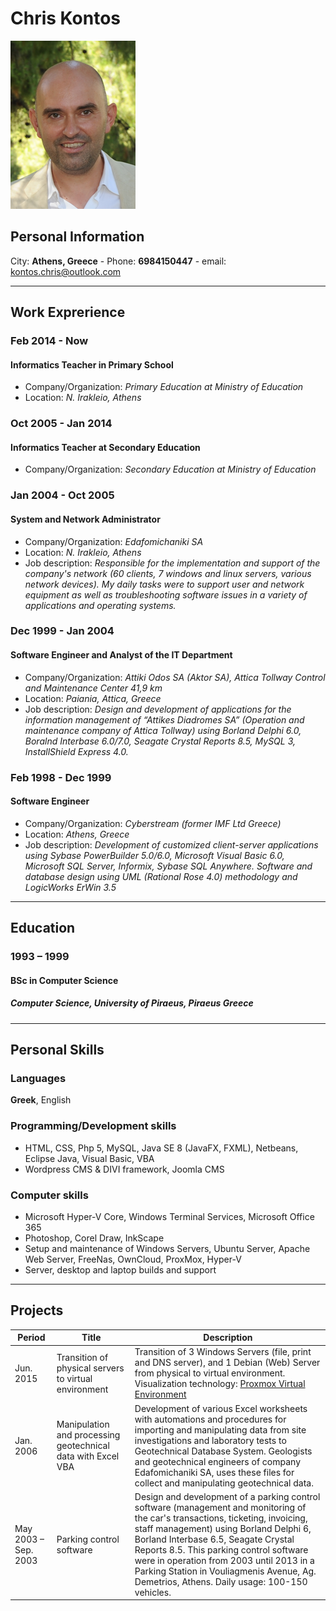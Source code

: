 # Chris Kontos
![Image of Chris](my-logo-10.png)

## Personal Information
City: **Athens, Greece** - Phone: **6984150447** - email: kontos.chris@outlook.com


---
## Work Exprerience
### Feb 2014 - Now
#### Informatics Teacher in Primary School
 * Company/Organization: *Primary Education at Ministry of Education*
 * Location: *N. Irakleio, Athens*


### Oct 2005 - Jan 2014
#### Informatics Teacher at Secondary Education
 * Company/Organization: *Secondary Education at Ministry of Education*
 

### Jan 2004 - Oct 2005
#### System and Network Administrator
* Company/Organization: *Edafomichaniki SA*
* Location: *N. Irakleio, Athens*
* Job description: *Responsible for the implementation and support of the company's network (60 clients, 7 windows and linux servers, various network devices). My daily tasks were to support user and network equipment as well as troubleshooting software issues in a variety of applications and operating systems.*


### Dec 1999 - Jan 2004
#### Software Engineer and Analyst of the IT Department
* Company/Organization: *Attiki Odos SA (Aktor SA), Attica Tollway Control and Maintenance Center 41,9 km*
* Location: *Paiania, Attica, Greece*
* Job description: *Design and development of applications for the information management of “Attikes Diadromes SA” (Operation and maintenance company of Attica Tollway) using Borland Delphi 6.0, Boralnd Interbase 6.0/7.0, Seagate Crystal Reports 8.5, MySQL 3, InstallShield Express 4.0.*


### Feb 1998 - Dec 1999
#### Software Engineer
* Company/Organization: *Cyberstream (former IMF Ltd Greece)*
* Location: *Athens, Greece*
* Job description: *Development of customized client-server applications using Sybase PowerBuilder 5.0/6.0, Microsoft Visual Basic 6.0, Microsoft SQL Server, Informix, Sybase SQL Anywhere. Software and database design using UML (Rational Rose 4.0) methodology and LogicWorks ErWin 3.5*




---
## Education
### 1993 – 1999	
#### BSc in Computer Science	
##### Computer Science, University of Piraeus, Piraeus Greece


---
## Personal Skills
### Languages	
**Greek**, English

### Programming/Development skills	
* HTML, CSS, Php 5, MySQL, Java SE 8 (JavaFX, FXML), Netbeans, Eclipse Java, Visual Basic, VBA
* Wordpress CMS & DIVI framework, Joomla CMS


### Computer skills	
* Microsoft Hyper-V Core, Windows Terminal Services, Microsoft Office 365
*	Photoshop, Corel Draw, InkScape
*	Setup and maintenance of Windows Servers, Ubuntu Server, Apache Web Server, FreeNas, OwnCloud, ProxMox, Hyper-V
*	Server, desktop and laptop builds and support


---
## Projects
| Period      | Title | Description |
| ----------- | ----------- |----------- |
| Jun. 2015      | Transition of physical servers to virtual environment       |Transition of 3 Windows Servers (file, print and DNS server), and 1 Debian (Web) Server from physical to virtual environment. Visualization technology: [Proxmox Virtual Environment](www.proxmox.com/en/proxmox-ve) |
| Jan. 2006      | Manipulation and processing geotechnical data with Excel VBA       | Development of various Excel worksheets with automations and procedures for importing and manipulating data from site investigations and laboratory tests to Geotechnical Database System. Geologists and geotechnical engineers of company Edafomichaniki SA, uses these files for collect and manipulating geotechnical data. |
| May 2003 – Sep. 2003 | Parking control software | Design and development of a parking control software (management and monitoring of the car's transactions, ticketing, invoicing, staff management) using Borland Delphi 6, Borland Interbase 6.5, Seagate Crystal Reports 8.5. This parking control software were in operation from 2003 until 2013 in a Parking Station in Vouliagmenis Avenue, Ag. Demetrios, Athens. Daily usage: 100-150 vehicles. |
